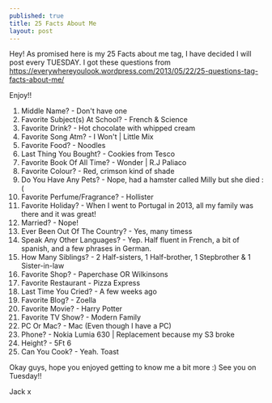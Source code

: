 ```yaml
---
published: true
title: 25 Facts About Me
layout: post
---
```

Hey! As promised here is my 25 Facts about me tag, I have decided I will post every TUESDAY.
I got these questions from https://everywhereyoulook.wordpress.com/2013/05/22/25-questions-tag-facts-about-me/

Enjoy!!

1. Middle Name? - Don't have one
2. Favorite Subject(s) At School? - French & Science
3. Favorite Drink? - Hot chocolate with whipped cream
4. Favorite Song Atm? - I Won't  | Little Mix
5. Favorite Food? - Noodles
6. Last Thing You Bought? - Cookies from Tesco
7. Favorite Book Of All Time? - Wonder | R.J Paliaco
8. Favorite Colour? - Red, crimson kind of shade
9. Do You Have Any Pets? - Nope, had a hamster called Milly but she died :(
10. Favorite Perfume/Fragrance? - Hollister
11. Favorite Holiday? - When I went to Portugal in 2013, all my family was there and it was great!
12. Married? - Nope!
13. Ever Been Out Of The Country? - Yes, many timess
14. Speak Any Other Languages? - Yep. Half fluent in French, a bit of spanish, and a few phrases in German.
15. How Many Siblings? - 2 Half-sisters, 1 Half-brother, 1 Stepbrother & 1 Sister-in-law
16. Favorite Shop? - Paperchase OR Wilkinsons
17. Favorite Restaurant - Pizza Express
18. Last Time You Cried? - A few weeks ago
19. Favorite Blog? - Zoella
20. Favorite Movie? - Harry Potter
21. Favorite TV Show? - Modern Family
22. PC Or Mac? - Mac (Even though I have a PC)
23. Phone? - Nokia Lumia 630 | Replacement because my S3 broke
24. Height? - 5Ft 6
25. Can You Cook? - Yeah. Toast

Okay guys, hope you enjoyed getting to know me a bit more :)
See you on Tuesday!!

Jack x